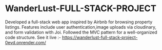 # WanderLust-FULL-STACK-PROJECT
Developed a full-stack web app inspired by Airbnb for browsing property listings. Features include user authentication,image uploads via cloudinary, and form validation with Joi. Followed the MVC pattern for a well-organized code structure.
See it live :- https://wanderlust-full-stack-project-0evd.onrender.com/
